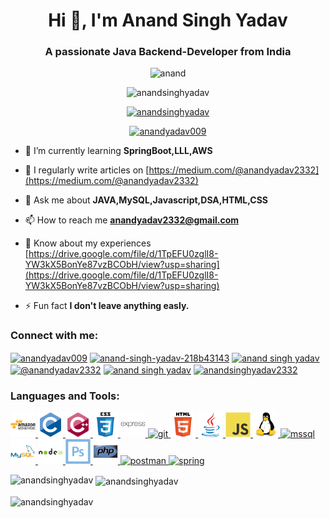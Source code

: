 

<h1 align="center">Hi 👋, I'm Anand Singh Yadav</h1>
<h3 align="center">A passionate Java Backend-Developer from India</h3>
<p align ="center"> <img width="930" src="https://media-exp1.licdn.com/dms/image/C4D16AQGJco2FsW2F-w/profile-displaybackgroundimage-shrink_200_800/0/1653841985482?e=1659571200&v=beta&t=x9yV2OYgq8LgDK_ZvXe3WrbN8iid6Z5uT9koUFKF_7I" alt="anand"/> </p>


<p align="center"> <img src="https://komarev.com/ghpvc/?username=anandsinghyadav&label=Profile%20views&color=0e75b6&style=flat" alt="anandsinghyadav" /> </p>

<p align="center"> <a href="https://github.com/ryo-ma/github-profile-trophy"><img src="https://github-profile-trophy.vercel.app/?username=anandsinghyadav" alt="anandsinghyadav" /></a> </p>

<p align="center"> <a href="https://twitter.com/anandyadav009" target="blank"><img src="https://img.shields.io/twitter/follow/anandyadav009?logo=twitter&style=for-the-badge" alt="anandyadav009" /></a> </p>

- 🌱 I’m currently learning **SpringBoot,LLL,AWS**

- 📝 I regularly write articles on [https://medium.com/@anandyadav2332](https://medium.com/@anandyadav2332)

- 💬 Ask me about **JAVA,MySQL,Javascript,DSA,HTML,CSS**

- 📫 How to reach me **anandyadav2332@gmail.com**

- 📄 Know about my experiences [https://drive.google.com/file/d/1TpEFU0zglI8-YW3kX5BonYe87vzBCObH/view?usp=sharing](https://drive.google.com/file/d/1TpEFU0zglI8-YW3kX5BonYe87vzBCObH/view?usp=sharing)

- ⚡ Fun fact **I don't leave anything easly.**

<h3 align="left">Connect with me:</h3>
<p align="left">
<a href="https://twitter.com/anandyadav009" target="blank"><img align="center" src="https://raw.githubusercontent.com/rahuldkjain/github-profile-readme-generator/master/src/images/icons/Social/twitter.svg" alt="anandyadav009" height="30" width="40" /></a>
<a href="https://linkedin.com/in/anand-singh-yadav-218b43143" target="blank"><img align="center" src="https://raw.githubusercontent.com/rahuldkjain/github-profile-readme-generator/master/src/images/icons/Social/linked-in-alt.svg" alt="anand-singh-yadav-218b43143" height="30" width="40" /></a>
<a href="https://fb.com/anand singh yadav" target="blank"><img align="center" src="https://raw.githubusercontent.com/rahuldkjain/github-profile-readme-generator/master/src/images/icons/Social/facebook.svg" alt="anand singh yadav" height="30" width="40" /></a>
<a href="https://medium.com/@anandyadav2332" target="blank"><img align="center" src="https://raw.githubusercontent.com/rahuldkjain/github-profile-readme-generator/master/src/images/icons/Social/medium.svg" alt="@anandyadav2332" height="30" width="40" /></a>
<a href="https://www.youtube.com/c/anand singh yadav" target="blank"><img align="center" src="https://raw.githubusercontent.com/rahuldkjain/github-profile-readme-generator/master/src/images/icons/Social/youtube.svg" alt="anand singh yadav" height="30" width="40" /></a>
<a href="https://www.leetcode.com/anandsinghyadav2332" target="blank"><img align="center" src="https://raw.githubusercontent.com/rahuldkjain/github-profile-readme-generator/master/src/images/icons/Social/leet-code.svg" alt="anandsinghyadav2332" height="30" width="40" /></a>
</p>

<h3 align="left">Languages and Tools:</h3>
<p align="left"> <a href="https://aws.amazon.com" target="_blank" rel="noreferrer"> <img src="https://raw.githubusercontent.com/devicons/devicon/master/icons/amazonwebservices/amazonwebservices-original-wordmark.svg" alt="aws" width="40" height="40"/> </a> <a href="https://www.cprogramming.com/" target="_blank" rel="noreferrer"> <img src="https://raw.githubusercontent.com/devicons/devicon/master/icons/c/c-original.svg" alt="c" width="40" height="40"/> </a> <a href="https://www.w3schools.com/cpp/" target="_blank" rel="noreferrer"> <img src="https://raw.githubusercontent.com/devicons/devicon/master/icons/cplusplus/cplusplus-original.svg" alt="cplusplus" width="40" height="40"/> </a> <a href="https://www.w3schools.com/css/" target="_blank" rel="noreferrer"> <img src="https://raw.githubusercontent.com/devicons/devicon/master/icons/css3/css3-original-wordmark.svg" alt="css3" width="40" height="40"/> </a> <a href="https://expressjs.com" target="_blank" rel="noreferrer"> <img src="https://raw.githubusercontent.com/devicons/devicon/master/icons/express/express-original-wordmark.svg" alt="express" width="40" height="40"/> </a> <a href="https://git-scm.com/" target="_blank" rel="noreferrer"> <img src="https://www.vectorlogo.zone/logos/git-scm/git-scm-icon.svg" alt="git" width="40" height="40"/> </a> <a href="https://www.w3.org/html/" target="_blank" rel="noreferrer"> <img src="https://raw.githubusercontent.com/devicons/devicon/master/icons/html5/html5-original-wordmark.svg" alt="html5" width="40" height="40"/> </a> <a href="https://www.java.com" target="_blank" rel="noreferrer"> <img src="https://raw.githubusercontent.com/devicons/devicon/master/icons/java/java-original.svg" alt="java" width="40" height="40"/> </a> <a href="https://developer.mozilla.org/en-US/docs/Web/JavaScript" target="_blank" rel="noreferrer"> <img src="https://raw.githubusercontent.com/devicons/devicon/master/icons/javascript/javascript-original.svg" alt="javascript" width="40" height="40"/> </a> <a href="https://www.linux.org/" target="_blank" rel="noreferrer"> <img src="https://raw.githubusercontent.com/devicons/devicon/master/icons/linux/linux-original.svg" alt="linux" width="40" height="40"/> </a> <a href="https://www.microsoft.com/en-us/sql-server" target="_blank" rel="noreferrer"> <img src="https://www.svgrepo.com/show/303229/microsoft-sql-server-logo.svg" alt="mssql" width="40" height="40"/> </a> <a href="https://www.mysql.com/" target="_blank" rel="noreferrer"> <img src="https://raw.githubusercontent.com/devicons/devicon/master/icons/mysql/mysql-original-wordmark.svg" alt="mysql" width="40" height="40"/> </a> <a href="https://nodejs.org" target="_blank" rel="noreferrer"> <img src="https://raw.githubusercontent.com/devicons/devicon/master/icons/nodejs/nodejs-original-wordmark.svg" alt="nodejs" width="40" height="40"/> </a> <a href="https://www.photoshop.com/en" target="_blank" rel="noreferrer"> <img src="https://raw.githubusercontent.com/devicons/devicon/master/icons/photoshop/photoshop-line.svg" alt="photoshop" width="40" height="40"/> </a> <a href="https://www.php.net" target="_blank" rel="noreferrer"> <img src="https://raw.githubusercontent.com/devicons/devicon/master/icons/php/php-original.svg" alt="php" width="40" height="40"/> </a> <a href="https://postman.com" target="_blank" rel="noreferrer"> <img src="https://www.vectorlogo.zone/logos/getpostman/getpostman-icon.svg" alt="postman" width="40" height="40"/> </a> <a href="https://spring.io/" target="_blank" rel="noreferrer"> <img src="https://www.vectorlogo.zone/logos/springio/springio-icon.svg" alt="spring" width="40" height="40"/> </a> </p>

<p><img align="left" src="https://github-readme-stats.vercel.app/api/top-langs?username=anandsinghyadav&show_icons=true&locale=en&layout=compact" alt="anandsinghyadav" /></p>

<p>&nbsp;<img align="center" src="https://github-readme-stats.vercel.app/api?username=anandsinghyadav&show_icons=true&locale=en" alt="anandsinghyadav" /></p>

<p><img align="center" src="https://github-readme-streak-stats.herokuapp.com/?user=anandsinghyadav&" alt="anandsinghyadav" /></p>
